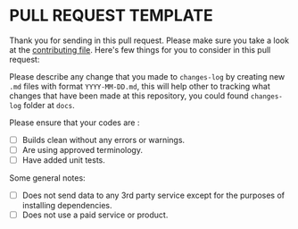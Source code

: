 # PULL REQUEST TEMPLATE

Thank you for sending in this pull request. Please make sure you take a look at the [contributing file](../../CONTRIBUTING.md). Here's few things for you to consider in this pull request:

Please describe any change that you made to `changes-log` by creating new `.md` files with format `YYYY-MM-DD.md`, this will help other to tracking what changes that have been made at this repository, you could found `changes-log` folder at `docs`.

Please ensure that your codes are :

- [ ] Builds clean without any errors or warnings.
- [ ] Are using approved terminology.
- [ ] Have added unit tests.

Some general notes:

- [ ] Does not send data to any 3rd party service except for the purposes of installing dependencies.
- [ ] Does not use a paid service or product.
